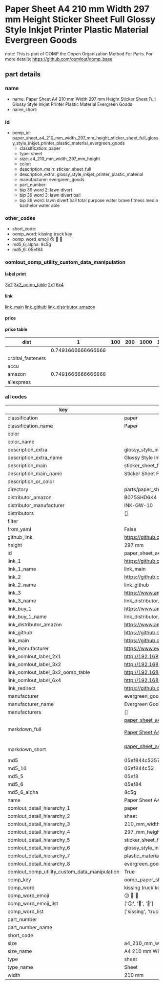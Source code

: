 # Paper Sheet A4 210 mm Width 297 mm Height Sticker Sheet Full Glossy Style Inkjet Printer Plastic Material Evergreen Goods  

note: This is part of OOMP the Oopen Organization Method For Parts. For more details: https://github.com/oomlout/oomp_base

##  part details
  







### name
* name: Paper Sheet A4 210 mm Width 297 mm Height Sticker Sheet Full Glossy Style Inkjet Printer Plastic Material Evergreen Goods
* name_short: 
### id
* oomp_id: paper_sheet_a4_210_mm_width_297_mm_height_sticker_sheet_full_glossy_style_inkjet_printer_plastic_material_evergreen_goods
  * classification: paper
  * type: sheet
  * size: a4_210_mm_width_297_mm_height
  * color: 
  * description_main: sticker_sheet_full
  * description_extra: glossy_style_inkjet_printer_plastic_material
  * manufacturer: evergreen_goods
  * part_number: 
  * bip 39 word 2: lawn divert
  * bip 39 word 3: lawn divert ball
  * bip 39 word: lawn divert ball total purpose water brave fitness media bachelor water able

### other_codes
* short_code: 
* oomp_word: kissing truck key
* oomp_word_emoji :kissing: :truck: :key:
* md5_6_alpha: 8c5g
* md5_6: 05ef84






### oomlout_oomp_utility_custom_data_manipulation
#### label print
[3x2](http://192.168.1.245:1112/?label=oomp%208c5g)
[3x2_oomp_table](http://192.168.1.108:1112/?label=oomp%208c5g)
[2x1](http://192.168.1.242:1112/?label=oomp%208c5g)
[6x4](http://192.168.1.55:1112/?label=oomp%208c5g)    

#### link

[link_main](https://github.com/oomlout/oomlout_oomp_version_1_messy/tree/main/parts/paper_sheet_a4_210_mm_width_297_mm_height_sticker_sheet_full_glossy_style_inkjet_printer_plastic_material_evergreen_goods) [link_github](https://github.com/oomlout/oomlout_oomp_version_1_messy/tree/main/parts/paper_sheet_a4_210_mm_width_297_mm_height_sticker_sheet_full_glossy_style_inkjet_printer_plastic_material_evergreen_goods) [link_distributor_amazon](https://www.amazon.co.uk/dp/B075SHD6K4)                            

#### price

#### price table
| dist | 1 | 100 | 200 | 1000 | 10000 |
|------|---|-----|-----|------|-------|
|  | 0.7491666666666668 |  |  |  |  |
| orbital_fasteners |  |  |  |  |  | 
| accu |  |  |  |  |  | 
| amazon | 0.7491666666666668 |  |  |  |  | 
| aliexpress |  |  |  |  |  | 














### all codes 
| key | value |  
| --- | --- |  
| classification | paper |  
| classification_name | Paper |  
| color |  |  
| color_name |  |  
| description_extra | glossy_style_inkjet_printer_plastic_material |  
| description_extra_name | Glossy Style Inkjet Printer Plastic Material |  
| description_main | sticker_sheet_full |  
| description_main_name | Sticker Sheet Full |  
| description_or_color |   |  
| directory | parts/paper_sheet_a4_210_mm_width_297_mm_height_sticker_sheet_full_glossy_style_inkjet_printer_plastic_material_evergreen_goods |  
| distributor_amazon | B075SHD6K4 |  
| distributor_manufacturer | INK-GW-10 |  
| distributors | [] |  
| filter |  |  
| from_yaml | False |  
| github_link | https://github.com/oomlout/oomlout_oomp_part_src/tree/main/parts/paper_sheet_a4_210_mm_width_297_mm_height_sticker_sheet_full_glossy_style_inkjet_printer_plastic_material_evergreen_goods |  
| height | 297 mm |  
| id | paper_sheet_a4_210_mm_width_297_mm_height_sticker_sheet_full_glossy_style_inkjet_printer_plastic_material_evergreen_goods |  
| link_1 | https://github.com/oomlout/oomlout_oomp_version_1_messy/tree/main/parts/paper_sheet_a4_210_mm_width_297_mm_height_sticker_sheet_full_glossy_style_inkjet_printer_plastic_material_evergreen_goods |  
| link_1_name | link_main |  
| link_2 | https://github.com/oomlout/oomlout_oomp_version_1_messy/tree/main/parts/paper_sheet_a4_210_mm_width_297_mm_height_sticker_sheet_full_glossy_style_inkjet_printer_plastic_material_evergreen_goods |  
| link_2_name | link_github |  
| link_3 | https://www.amazon.co.uk/dp/B075SHD6K4 |  
| link_3_name | link_distributor_amazon |  
| link_buy_1 | https://www.amazon.co.uk/dp/B075SHD6K4 |  
| link_buy_1_name | link_distributor_amazon |  
| link_distributor_amazon | https://www.amazon.co.uk/dp/B075SHD6K4 |  
| link_github | https://github.com/oomlout/oomlout_oomp_version_1_messy/tree/main/parts/paper_sheet_a4_210_mm_width_297_mm_height_sticker_sheet_full_glossy_style_inkjet_printer_plastic_material_evergreen_goods |  
| link_main | https://github.com/oomlout/oomlout_oomp_version_1_messy/tree/main/parts/paper_sheet_a4_210_mm_width_297_mm_height_sticker_sheet_full_glossy_style_inkjet_printer_plastic_material_evergreen_goods |  
| link_manufacturer | https://www.evergreengoods.com/product-page/a4-premium-waterproof-inkjet-glossy-white-vinyl-labels |  
| link_oomlout_label_2x1 | http://192.168.1.242:1112/?label=oomp%208c5g |  
| link_oomlout_label_3x2 | http://192.168.1.245:1112/?label=oomp%208c5g |  
| link_oomlout_label_3x2_oomp_table | http://192.168.1.108:1112/?label=oomp%208c5g |  
| link_oomlout_label_6x4 | http://192.168.1.55:1112/?label=oomp%208c5g |  
| link_redirect | https://github.com/oomlout/oomlout_oomp_version_1_messy/tree/main/parts/paper_sheet_a4_210_mm_width_297_mm_height_sticker_sheet_full_glossy_style_inkjet_printer_plastic_material_evergreen_goods |  
| manufacturer | evergreen_goods |  
| manufacturer_name | Evergreen Goods |  
| manufacturers | [] |  
| markdown_full | [paper_sheet_a4_210_mm_width_297_mm_height_sticker_sheet_full_glossy_style_inkjet_printer_plastic_material_evergreen_goods](none)<br>[](none)<br>[Paper Sheet A4 210 Mm Width 297 Mm Height Sticker Sheet Full Glossy Style Inkjet Printer Plastic Material Evergreen Goods](none)<br><br> |  
| markdown_short | [paper_sheet_a4_210_mm_width_297_mm_height_sticker_sheet_full_glossy_style_inkjet_printer_plastic_material_evergreen_goods](none)<br><br> |  
| md5 | 05ef844c5357e36bdf573e5c23cff3f0 |  
| md5_10 | 05ef844c53 |  
| md5_5 | 05ef8 |  
| md5_6 | 05ef84 |  
| md5_6_alpha | 8c5g |  
| name | Paper Sheet A4 210 mm Width 297 mm Height Sticker Sheet Full Glossy Style Inkjet Printer Plastic Material Evergreen Goods |  
| oomlout_detail_hierarchy_1 | paper |  
| oomlout_detail_hierarchy_2 | sheet |  
| oomlout_detail_hierarchy_3 | 210_mm_width |  
| oomlout_detail_hierarchy_4 | 297_mm_height |  
| oomlout_detail_hierarchy_5 | sticker_sheet_full |  
| oomlout_detail_hierarchy_6 | glossy_style_inkjet_printer |  
| oomlout_detail_hierarchy_7 | plastic_material |  
| oomlout_detail_hierarchy_8 | evergreen_goods |  
| oomlout_oomp_utility_custom_data_manipulation | True |  
| oomp_key | oomp_paper_sheet_a4_210_mm_width_297_mm_height_sticker_sheet_full_glossy_style_inkjet_printer_plastic_material_evergreen_goods |  
| oomp_word | kissing truck key |  
| oomp_word_emoji | :kissing: :truck: :key: |  
| oomp_word_emoji_list | [':kissing:', ':truck:', ':key:'] |  
| oomp_word_list | ['kissing', 'truck', 'key'] |  
| part_number |  |  
| part_number_name |  |  
| short_code |  |  
| size | a4_210_mm_width_297_mm_height |  
| size_name | A4 210 mm Width 297 mm Height |  
| type | sheet |  
| type_name | Sheet |  
| width | 210 mm |  
